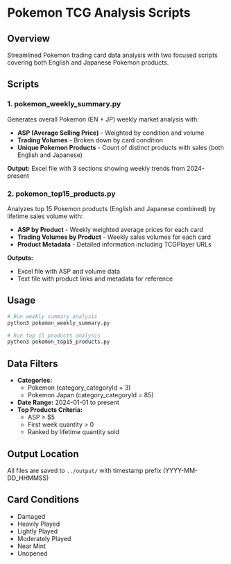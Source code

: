 # Pokemon TCG Analysis Scripts

## Overview
Streamlined Pokemon trading card data analysis with two focused scripts covering both English and Japanese Pokemon products.

## Scripts

### 1. pokemon_weekly_summary.py
Generates overall Pokemon (EN + JP) weekly market analysis with:
- **ASP (Average Selling Price)** - Weighted by condition and volume
- **Trading Volumes** - Broken down by card condition  
- **Unique Pokemon Products** - Count of distinct products with sales (both English and Japanese)

**Output:** Excel file with 3 sections showing weekly trends from 2024-present

### 2. pokemon_top15_products.py  
Analyzes top 15 Pokemon products (English and Japanese combined) by lifetime sales volume with:
- **ASP by Product** - Weekly weighted average prices for each card
- **Trading Volumes by Product** - Weekly sales volumes for each card
- **Product Metadata** - Detailed information including TCGPlayer URLs

**Outputs:**
- Excel file with ASP and volume data
- Text file with product links and metadata for reference

## Usage

```bash
# Run weekly summary analysis
python3 pokemon_weekly_summary.py

# Run top 15 products analysis  
python3 pokemon_top15_products.py
```

## Data Filters
- **Categories:** 
  - Pokemon (category_categoryId = 3)
  - Pokemon Japan (category_categoryId = 85)
- **Date Range:** 2024-01-01 to present
- **Top Products Criteria:**
  - ASP > $5
  - First week quantity > 0
  - Ranked by lifetime quantity sold

## Output Location
All files are saved to `../output/` with timestamp prefix (YYYY-MM-DD_HHMMSS)

## Card Conditions
- Damaged
- Heavily Played
- Lightly Played
- Moderately Played
- Near Mint
- Unopened